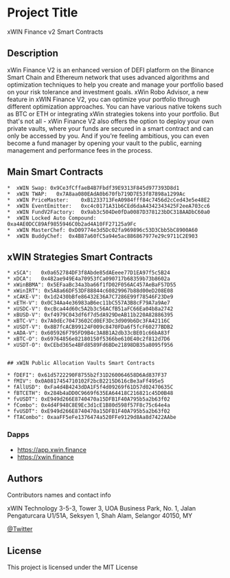 # Project Title

xWIN Finance v2 Smart Contracts

## Description

xWin Finance V2 is an enhanced version of DEFI platform on the Binance Smart Chain and Ethereum network that uses advanced algorithms and optimization techniques to help you create and manage your portfolio based on your risk tolerance and investment goals. xWin Robo Advisor, a new feature in xWIN Finance V2, you can optimize your portfolio through different optimization approaches. You can have various native tokens such as BTC or ETH or integrating xWin strategies tokens into your portfolio. 
But that's not all - xWin Finance V2 also offers the option to deploy your own private vaults, where your funds are secured in a smart contract and can only be accessed by you. And if you're feeling ambitious, you can even become a fund manager by opening your vault to the public, earning management and performance fees in the process.


## Main Smart Contracts

```
*  xWIN Swap: 0x9Ce3fCffaeB4B7Fbdf39E9313F845d977393D8d1
*  xWIN TWAP:	0x7A8aa080EAdA0b670fb719D7E53f87898a1299Ac
*  xWIN PriceMaster:	0xB1233713FeA0984fff84c7456d2cCed43e5e48E2
*  xWIN EventEmitter:	0xc4c0171A31b6CEd6daA4342343425F2eeA703cc6
*  xWIN FundV2Factory:	0x9ab3c504De0fDa0087D378123bDC318AADbC60a0
*  xWIN Locked Auto Compound: 0xa4AE0DCC89Af9855946C0b2ad4A10FF27125a9Fc
*  xWIN MasterChef:	0xD09774e3d5Dc02fa969896c53D3Cbb5bC8900A60
*  xWIN BuddyChef:	0x4B87a60fC5a94e5ac886867977e29c9711C2E903
```

## xWIN Strategies Smart Contracts
```
* xSCA":   0x0a652784DF3f8Abde85dAEeee77D1EA97f5c5B24
* xDCA":   0x482ae949E4a70953fCa090717b68359b73b8602a
* xWinBBMA": 0x5EFaaBc34a3ba66f1fD02F056AC457AeBaF57D55
* xWinIRT": 0x5A8a66DF53DF88844c60829967b88d00eD208E08
* xCAKE-V": 0x1d2430bBfe86432E36A7C7286E99f78546F23De9
* xETH-V": 0x0C34Aa4e36983aB6ec11bC557A3B8cF79A7a9Ae7
* xUSDC-V": 0xcBca44d60c5A2b3c56ACfB51aFC66Ea04b8a2742
* xBUSD-V": 0xf4979C043df6f7d5dA929DeAB11b220A82886395
* xBTC-V": 0x7A0dEc70473602Cd0EF3Dc3d909b6Dc3FA42116C
* xUSDT-V": 0x8B7fcACB99124F009c8470FDa6f5fcF60277BDB2
* xADA-V": 0x605926F795FD9B4c3A8B1A2db33cBE01c66bA83f
* xBTC-O": 0x69764856e82180150f5366be610E40c2f812d7D6
* xUSDT-O": 0xCEbd365e4BFd8589Fd6BDe21898DB35a8095f956
    
```
```
## xWIN Public Allocation Vaults Smart Contracts

* fDEFI": 0x61d5722290F8755b2f31D260064658D6Ad837F37
* fMIV": 0x0A0817454710102F2bcB2215D616cBe3aFf495e5
* fAllUSD": 0xFa4d4B4243dDA1F5f4d09269f61D57d02470635C
* fBTCETH": 0x284b4aDD0C9669f635EA64418C216821c45D0B48
* fvUSDT": 0xE949d266E8740470a15DFB1F40A795b5a2b63f02
* fCombo": 0x4d4F948C8E9Ec3d1cE1B80d598f57F8c75c64e4a
* fvUSDT": 0xE949d266E8740470a15DFB1F40A795b5a2b63f02
* fTACombo": 0xaaFF5eFe1376474a520FFe9129d8Aa8d7422AAbe
```

### Dapps

* https://app.xwin.finance
* https://xwin.finance


## Authors

Contributors names and contact info

xWIN Technology 
3-5-3, Tower 3, UOA Business Park, No. 1, Jalan Pengaturcara U1/51A, Seksyen 1, Shah Alam, Selangor 40150, MY

[@Twitter](https://twitter.com/xwinfinance)


## License

This project is licensed under the MIT License


